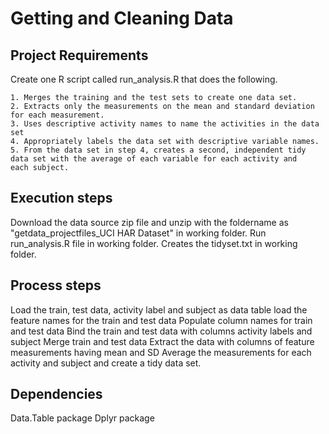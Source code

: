 # Getting and Cleaning Data

## Project Requirements

 Create one R script called run_analysis.R that does the following.

    1. Merges the training and the test sets to create one data set.
    2. Extracts only the measurements on the mean and standard deviation for each measurement.
    3. Uses descriptive activity names to name the activities in the data set
    4. Appropriately labels the data set with descriptive variable names.
    5. From the data set in step 4, creates a second, independent tidy data set with the average of each variable for each activity and      each subject.

## Execution steps

Download the data source zip file and unzip with the foldername as "getdata_projectfiles_UCI HAR Dataset" in working folder.
Run run_analysis.R file in working folder.
Creates the tidyset.txt in working folder.

## Process steps

Load the train, test data, activity label and subject as data table
load the feature names for the train and test data
Populate column names for train and test data
Bind the train and test data with columns activity labels and subject
Merge train and test data
Extract the data with columns of feature measurements having mean and SD
Average the measurements for each activity and subject and create a tidy data set.

## Dependencies

Data.Table package
Dplyr package





